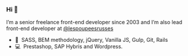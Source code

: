 ### Hi 👋
I’m a senior freelance front-end developer since 2003 and I’m also lead front-end developer at [@lespoupeesrusses](https://github.com/lespoupeesrusses)

- 🚀 &nbsp;SASS, BEM methodology, jQuery, Vanilla JS, Gulp, Git, Rails
- 💻 &nbsp;Prestashop, SAP Hybris and Wordpress.

<!--
**sebousan/sebousan** is a ✨ _special_ ✨ repository because its `README.md` (this file) appears on your GitHub profile.

Here are some ideas to get you started:

- 🔭 I’m currently working on ...
- 🌱 I’m currently learning ...
- 👯 I’m looking to collaborate on ...
- 🤔 I’m looking for help with ...
- 💬 Ask me about ...
- 📫 How to reach me: ...
- 😄 Pronouns: ...
- ⚡ Fun fact: ...
-->
